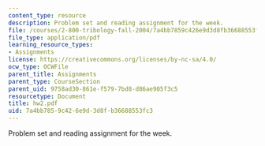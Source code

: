 ```yaml
---
content_type: resource
description: Problem set and reading assignment for the week.
file: /courses/2-800-tribology-fall-2004/7a4bb7859c426e9d3d8fb36688553fc3_hw2.pdf
file_type: application/pdf
learning_resource_types:
- Assignments
license: https://creativecommons.org/licenses/by-nc-sa/4.0/
ocw_type: OCWFile
parent_title: Assignments
parent_type: CourseSection
parent_uid: 9758ad30-861e-f579-7bd8-d86ae905f3c5
resourcetype: Document
title: hw2.pdf
uid: 7a4bb785-9c42-6e9d-3d8f-b36688553fc3
---
```

Problem set and reading assignment for the week.